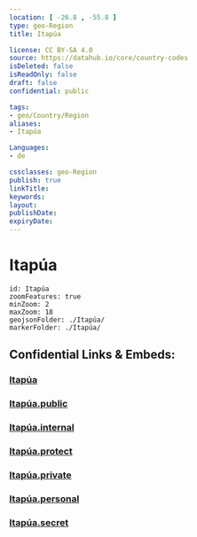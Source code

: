 ```yaml
---
location: [ -26.8 , -55.8 ] 
type: geo-Region
title: Itapúa

license: CC BY-SA 4.0
source: https://datahub.io/core/country-codes
isDeleted: false
isReadOnly: false
draft: false
confidential: public

tags:
- geo/Country/Region
aliases:
- Itapúa

Languages:
- de

cssclasses: geo-Region
publish: true
linkTitle: 
keywords: 
layout: 
publishDate: 
expiryDate: 
---
```


# Itapúa

```leaflet
id: Itapúa
zoomFeatures: true 
minZoom: 2 
maxZoom: 18
geojsonFolder: ./Itapúa/
markerFolder: ./Itapúa/
```


## Confidential Links & Embeds: 

### [Itapúa](/_Standards/Earth/Continent/America~South/Paraguay/departments~Paraguay/Itapúa.md) 

### [Itapúa.public](/_public/Earth/Continent/America~South/Paraguay/departments~Paraguay/Itapúa.public.md) 

### [Itapúa.internal](/_internal/Earth/Continent/America~South/Paraguay/departments~Paraguay/Itapúa.internal.md) 

### [Itapúa.protect](/_protect/Earth/Continent/America~South/Paraguay/departments~Paraguay/Itapúa.protect.md) 

### [Itapúa.private](/_private/Earth/Continent/America~South/Paraguay/departments~Paraguay/Itapúa.private.md) 

### [Itapúa.personal](/_personal/Earth/Continent/America~South/Paraguay/departments~Paraguay/Itapúa.personal.md) 

### [Itapúa.secret](/_secret/Earth/Continent/America~South/Paraguay/departments~Paraguay/Itapúa.secret.md)

